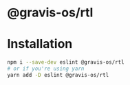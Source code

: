 # @gravis-os/rtl

# Installation

```bash
npm i --save-dev eslint @gravis-os/rtl
# or if you're using yarn
yarn add -D eslint @gravis-os/rtl
```
